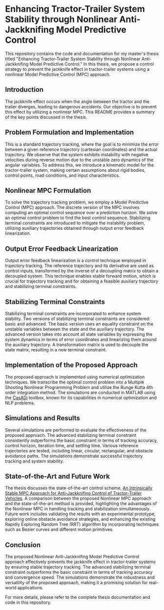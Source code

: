 # Enhancing Tractor-Trailer System Stability through Nonlinear Anti-Jackknifing Model Predictive Control

This repository contains the code and documentation for my master's thesis titled "Enhancing Tractor-Trailer System Stability through Nonlinear Anti-Jackknifing Model Predictive Control." In this thesis, we propose a control strategy to prevent the jackknife effect in tractor-trailer systems using a nonlinear Model Predictive Control (MPC) approach.

## Introduction

The jackknife effect occurs when the angle between the tractor and the trailer diverges, leading to dangerous accidents. Our objective is to prevent this effect by utilizing a nonlinear MPC. This README provides a summary of the key points discussed in the thesis.

## Problem Formulation and Implementation

This is a standard trajectory tracking, where the goal is to minimize the error between a given reference trajectory (cartesian coordinates) and the actual trajectory. We observe that the system exhibits instability with negative velocities during reverse motion due to the unstable zero dynamics of the angular variables. To address this, we introduce a kinematic model for the tractor-trailer system, making certain assumptions about rigid bodies, control points, road conditions, and input characteristics.

## Nonlinear MPC Formulation

To solve the trajectory tracking problem, we employ a Model Predictive Control (MPC) approach. The discrete version of the MPC involves computing an optimal control sequence over a prediction horizon. We solve an optimal control problem to find the best control sequence. Stabilizing terminal constraints are introduced to mitigate the instability problem, utilizing auxiliary trajectories obtained through output error feedback linearization.

## Output Error Feedback Linearization

Output error feedback linearization is a control technique employed in trajectory tracking. The reference trajectory and its derivative are used as control inputs, transformed by the inverse of a decoupling matrix to obtain a decoupled system. This technique enables stable forward motion, which is crucial for trajectory tracking and for obtaining a feasible auxiliary trajectory and stabilizing terminal constraints.

## Stabilizing Terminal Constraints

Stabilizing terminal constraints are incorporated to enhance system stability. Two versions of stabilizing terminal constraints are considered: basic and advanced. The basic version uses an equality constraint on the unstable variables between the state and the auxiliary trajectory. The advanced version takes into account all state variables by expressing the system dynamics in terms of error coordinates and linearizing them around the auxiliary trajectory. A transformation matrix is used to decouple the state matrix, resulting in a new terminal constraint.

## Implementation of the Proposed Approach

The proposed approach is implemented using numerical optimization techniques. We transcribe the optimal control problem into a Multiple Shooting Nonlinear Programming Problem and utilize the Runge Kutta 4th order integration method. The simulations are conducted in MATLAB using the [CasADi](https://github.com/casadi) toolbox, known for its capabilities in numerical optimization and NLP problems.

## Simulations and Results

Several simulations are performed to evaluate the effectiveness of the proposed approach. The advanced stabilizing terminal constraint consistently outperforms the basic constraint in terms of tracking accuracy, control horizon, iteration time, and settling time. Various reference trajectories are tested, including linear, circular, rectangular, and obstacle avoidance paths. The simulations demonstrate successful trajectory tracking and system stability.

## State-of-the-Art and Future Work

The thesis discusses the state-of-the-art control scheme, [An Intrinsically Stable MPC Approach for Anti-Jackknifing Control of Tractor-Trailer Vehicles](https://ieeexplore.ieee.org/document/9740173). A comparison between the proposed Nonlinear MPC approach and the state-of-the-art method is provided, highlighting the advantages of the Nonlinear MPC in handling tracking and stabilization simultaneously. Future work includes validating the results with an experimental prototype, exploring online obstacle avoidance strategies, and enhancing the existing Rapidly Exploring Random Tree (RRT) algorithm by incorporating techniques such as Bezier curves and different motion primitives.

## Conclusion

The proposed Nonlinear Anti-Jackknifing Model Predictive Control approach effectively prevents the jackknife effect in tractor-trailer systems by ensuring stable trajectory tracking. The advanced stabilizing terminal constraint outperforms the basic constraint in terms of tracking accuracy and convergence speed. The simulations demonstrate the robustness and versatility of the proposed approach, making it a promising solution for real-world applications.

For more details, please refer to the complete thesis documentation and code in this repository.
